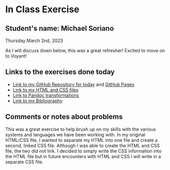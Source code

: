 # In Class Exercise
## Student's name: Michael Soriano 

Thursday March 2nd, 2023 

As I will discuss down below, this was a great refresher! Excited to move on to Voyant!

## Links to the exercises done today 

- [Link to my GitHub Repository for today](https://github.com/mrileysoriano/DHExercise) and [GitHub Pages](https://mrileysoriano.github.io/DHExercise/)
- [Link to my HTML and CSS files](https://mrileysoriano.github.io/DHExercise/exercise2.html)
- [Link to Pandoc transformations](https://github.com/mrileysoriano/DHExercise/blob/gh-pages/pandoc_transformations.zip)
- [Link to my Bibliography](https://mrileysoriano.github.io/DHExercise/bibliography2.html)

## Comments or notes about problems 

This was a great exercise to help brush up on my skills with the various systems and languages we have been working with. In my original HTML/CSS file, I wanted to separate my HTML into one file and create a second, linked CSS file. Although I was able to create the HTML and CSS file, the two did not link. I decided to simply write the CSS information into the HTML file but in future encounters with HTML and CSS I will write in a separate CSS file. 
